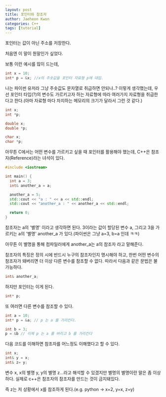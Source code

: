 ```yaml
---
layout: post
title: 포인터와 참조자
author: Jaeheon Kwon
categories: C++
tags: [tutorial]
---
```




포인터는 값이 아닌 주소를 저장한다.

처음엔 이 말이 뭔말인가 싶었다.

보통 이런 예시를 많이 드는데,

```c++
int x = 10;
int* p = &x; //x의 주솟값을 포인터 자료형 p에 대입.
```

나는 파이썬 유저라 그냥 주솟값도 문자열로 취급하면 안되나..? 이렇게 생각했는데, 우선 포인터 타입(?)의 변수도 가르키고자 하는 자료형에 따라 여러가지 자료형을 취급한다고 한다.(아마 자료형 마다 차지하는 메모리의 크기가 달라서 그런 것 같다.)



```c++
int x;
int *p;

double x;
double *p;

char x;
char *p;
```



아무튼 C에서는 어떤 변수를 가르키고 싶을 때 포인터를 활용해야 했는데, C++은 참조자(Reference)라는 녀석이 있다.

```c++
#include <iostream>

int main() {
  int a = 3;
  int& another_a = a;

  another_a = 5;
  std::cout << "a : " << a << std::endl;
  std::cout << "another_a : " << another_a << std::endl;

  return 0;
}
```



참조자는 a의 '별명' 이라고 생각하면 된다. 3이라는 값이 할당된 변수 a, 그리고 3을 가르키는 a의 '별명' another_a 가 있다.(파이썬은 그냥 a=3, b=a 인데 ㅋㅋ)

아무튼 이 별명을 통해 컴파일러에게 another_a는 a의 참조자 라고 말해준다.

참조자의 특징은 정의 시에 반드시 누구의 참조자인지 명시해야 하고, 한번 어떤 변수의 참조자가 돼버리면 더 이상 다른 변수를 참조할 수 없다. 따라서 다음과 같은 문법은 불가능하다.

```c++
int& another_a;
```



하지만 포인터는 이게 된다.

```c++
int* p;
```

또 여러면 다른 변수를 참조할 수 있다.

```c++
int a = 10;
int* p = &a; // p 는 a 를 가리킨다.

int b = 3;
p = &b // 이제 p 는 a 를 버리고 b 를 가리킨다
```



다음 코드를 이해하면 참조자를 어느정도 이해했다고 할 수 있다.

```c++
int x;
int& y = x;
int& z= y;
```

변수 x, x의 별명 y, y의 별명 z...라고 해석할 수 있겠지만 별명의 별명이란 말은 좀 이상하다. 실제로 c++은 참조자의 참조자를 만드는 것이 금지돼있다.

즉 z는 저 상황에서 x를 참조하게 된다.(e.g. python -> x=2, y=x, z=y)